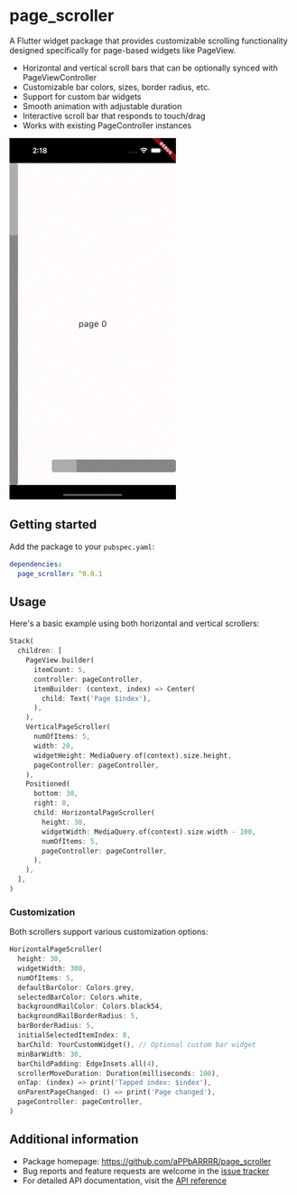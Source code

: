 <!--
This README describes the package. If you publish this package to pub.dev,
this README's contents appear on the landing page for your package.

For information about how to write a good package README, see the guide for
[writing package pages](https://dart.dev/tools/pub/writing-package-pages).

For general information about developing packages, see the Dart guide for
[creating packages](https://dart.dev/guides/libraries/create-packages)
and the Flutter guide for
[developing packages and plugins](https://flutter.dev/to/develop-packages).
-->

# page_scroller

A Flutter widget package that provides customizable scrolling functionality designed specifically for page-based widgets like PageView.

- Horizontal and vertical scroll bars that can be optionally synced with PageViewController
- Customizable bar colors, sizes, border radius, etc.
- Support for custom bar widgets
- Smooth animation with adjustable duration
- Interactive scroll bar that responds to touch/drag
- Works with existing PageController instances

![Page Scroller Demo](https://raw.githubusercontent.com/aPPbARRRR/page_scroller/main/example/demo.gif)

## Getting started

Add the package to your `pubspec.yaml`:

```yaml
dependencies:
  page_scroller: ^0.0.1
```

## Usage

Here's a basic example using both horizontal and vertical scrollers:

```dart
Stack(
  children: [
    PageView.builder(
      itemCount: 5,
      controller: pageController,
      itemBuilder: (context, index) => Center(
        child: Text('Page $index'),
      ),
    ),
    VerticalPageScroller(
      numOfItems: 5,
      width: 20,
      widgetHeight: MediaQuery.of(context).size.height,
      pageController: pageController,
    ),
    Positioned(
      bottom: 30,
      right: 0,
      child: HorizontalPageScroller(
        height: 30,
        widgetWidth: MediaQuery.of(context).size.width - 100,
        numOfItems: 5,
        pageController: pageController,
      ),
    ),
  ],
)
```

### Customization

Both scrollers support various customization options:

```dart
HorizontalPageScroller(
  height: 30,
  widgetWidth: 300,
  numOfItems: 5,
  defaultBarColor: Colors.grey,
  selectedBarColor: Colors.white,
  backgroundRailColor: Colors.black54,
  backgroundRailBorderRadius: 5,
  barBorderRadius: 5,
  initialSelectedItemIndex: 0,
  barChild: YourCustomWidget(), // Optional custom bar widget
  minBarWidth: 30,
  barChildPadding: EdgeInsets.all(4),
  scrollerMoveDuration: Duration(milliseconds: 100),
  onTap: (index) => print('Tapped index: $index'),
  onParentPageChanged: () => print('Page changed'),
  pageController: pageController,
)
```

## Additional information

- Package homepage: https://github.com/aPPbARRRR/page_scroller
- Bug reports and feature requests are welcome in the [issue tracker](https://github.com/aPPbARRRR/page_scroller/issues)
- For detailed API documentation, visit the [API reference](https://pub.dev/documentation/page_scroller/latest/)
